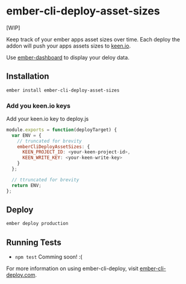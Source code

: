 # ember-cli-deploy-asset-sizes

[WIP]

Keep track of your ember apps asset sizes over time. Each deploy the addon will push your apps assets sizes to [keen.io](https://keen.io).

Use [ember-dashboard](https://github.com/kiwiupover/ember-dashboard) to display your deloy data.

## Installation

```sh
ember install ember-cli-deploy-asset-sizes
```

### Add you keen.io keys
Add your keen.io key to deploy.js

```js
module.exports = function(deployTarget) {
  var ENV = {
    // truncated for brevity
    emberCliDeployAssetSizes: {
      KEEN_PROJECT_ID: <your-keen-project-id>,
      KEEN_WRITE_KEY: <your-keen-write-key>
    }
  };

  // ttruncated for brevity
  return ENV;
};
```
## Deploy

```sh
ember deploy production
```

## Running Tests

* `npm test` Comming soon! :(


For more information on using ember-cli-deploy, visit [ember-cli-deploy.com](http://ember-cli-deploy.com/).
